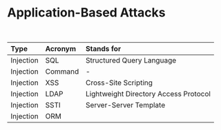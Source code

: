 <h1>Application-Based Attacks</h1>

<br>

| Type           | Acronym        |  Stands for                            | 
| :------------- | :------------- | :------------------------------------- |
| Injection      | SQL            | Structured Query Language              |
| Injection      | Command        | -                                      |
| Injection      | XSS            | Cross-Site Scripting                   |
| Injection      | LDAP           | Lightweight Directory Access Protocol  |
| Injection      | SSTI           | Server-Server Template                 |
| Injection      | ORM            |                                        |

